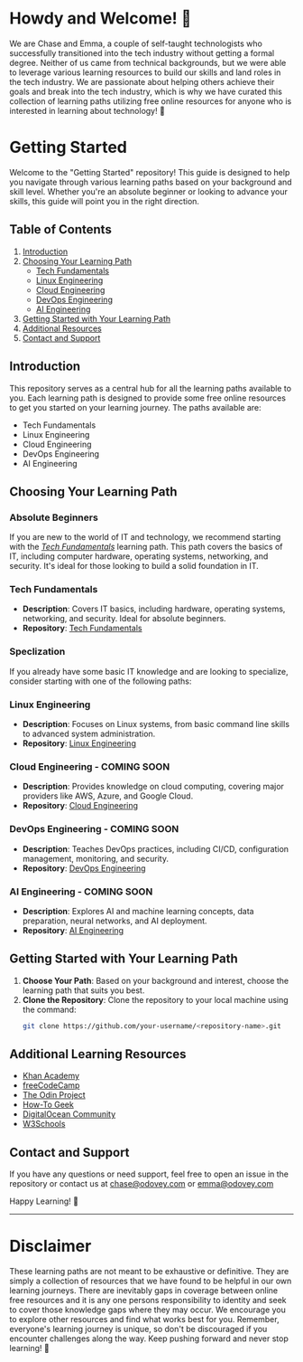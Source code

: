 # Howdy and Welcome! 🤠

We are Chase and Emma, a couple of self-taught technologists who successfully transitioned into the tech industry without getting a formal degree. Neither of us came from technical backgrounds, but we were able to leverage various learning resources to build our skills and land roles in the tech industry. We are passionate about helping others achieve their goals and break into the tech industry, which is why we have curated this collection of learning paths utilizing free online resources for anyone who is interested in learning about technology! 🚀

# Getting Started

Welcome to the "Getting Started" repository! This guide is designed to help you navigate through various learning paths based on your background and skill level. Whether you're an absolute beginner or looking to advance your skills, this guide will point you in the right direction.

## Table of Contents

1. [Introduction](#introduction)
2. [Choosing Your Learning Path](#choosing-your-learning-path)
    - [Tech Fundamentals](#tech-fundamentals)
    - [Linux Engineering](#linux-engineering)
    - [Cloud Engineering](#cloud-engineering)
    - [DevOps Engineering](#devops-engineering)
    - [AI Engineering](#ai-engineering)
3. [Getting Started with Your Learning Path](#getting-started-with-your-learning-path)
4. [Additional Resources](#additional-resources)
5. [Contact and Support](#contact-and-support)

## Introduction

This repository serves as a central hub for all the learning paths available to you. Each learning path is designed to provide some free online resources to get you started on your learning journey. The paths available are:

- Tech Fundamentals
- Linux Engineering
- Cloud Engineering
- DevOps Engineering
- AI Engineering

## Choosing Your Learning Path

### Absolute Beginners
If you are new to the world of IT and technology, we recommend starting with the *[Tech Fundamentals](https://github.com/mrcloudchase/tech-fundamentals)* learning path. This path covers the basics of IT, including computer hardware, operating systems, networking, and security. It's ideal for those looking to build a solid foundation in IT.

### Tech Fundamentals
- **Description**: Covers IT basics, including hardware, operating systems, networking, and security. Ideal for absolute beginners.
- **Repository**: [Tech Fundamentals](https://github.com/mrcloudchase/tech-fundamentals)

### Speclization
If you already have some basic IT knowledge and are looking to specialize, consider starting with one of the following paths:

### Linux Engineering
- **Description**: Focuses on Linux systems, from basic command line skills to advanced system administration.
- **Repository**: [Linux Engineering](https://github.com/mrcloudchase/linux-engineering)

### Cloud Engineering - COMING SOON
- **Description**: Provides knowledge on cloud computing, covering major providers like AWS, Azure, and Google Cloud.
- **Repository**: [Cloud Engineering](https://github.com/mrcloudchase/cloud-engineering)

### DevOps Engineering - COMING SOON
- **Description**: Teaches DevOps practices, including CI/CD, configuration management, monitoring, and security.
- **Repository**: [DevOps Engineering](https://github.com/mrcloudchase/devops-engineering)

### AI Engineering - COMING SOON
- **Description**: Explores AI and machine learning concepts, data preparation, neural networks, and AI deployment.
- **Repository**: [AI Engineering](https://github.com/your-username/ai-engineering)

## Getting Started with Your Learning Path

1. **Choose Your Path**: Based on your background and interest, choose the learning path that suits you best.
2. **Clone the Repository**: Clone the repository to your local machine using the command:
    ```bash
    git clone https://github.com/your-username/<repository-name>.git
    ```

## Additional Learning Resources

- [Khan Academy](https://www.khanacademy.org)
- [freeCodeCamp](https://www.freecodecamp.org)
- [The Odin Project](https://www.theodinproject.com)
- [How-To Geek](https://www.howtogeek.com)
- [DigitalOcean Community](https://www.digitalocean.com/community/tutorials)
- [W3Schools](https://www.w3schools.com)

## Contact and Support

If you have any questions or need support, feel free to open an issue in the repository or contact us at chase@odovey.com or emma@odovey.com

Happy Learning! 🌈

---

# Disclaimer
These learning paths are not meant to be exhaustive or definitive. They are simply a collection of resources that we have found to be helpful in our own learning journeys. There are inevitably gaps in coverage between online free resources and it is any one persons responsibility to identity and seek to cover those knowledge gaps where they may occur. We encourage you to explore other resources and find what works best for you. Remember, everyone's learning journey is unique, so don't be discouraged if you encounter challenges along the way. Keep pushing forward and never stop learning! 🌟